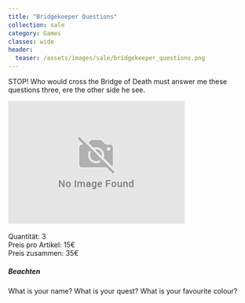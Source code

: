 ```yaml
---
title: "Bridgekeeper Questions"
collection: sale
category: Games
classes: wide
header: 
  teaser: /assets/images/sale/bridgekeeper_questions.png
---
```


STOP! Who would cross the Bridge of Death must answer me these questions three, ere the other side he see.

<img src="/assets/images/sale/bridgekeeper_questions.png" alt="Bridgekeeper Questions">

   Quantität: 3  
   Preis pro Artikel: 15€  
   Preis zusammen: 35€  

##### Beachten
What is your name? What is your quest? What is your favourite colour?